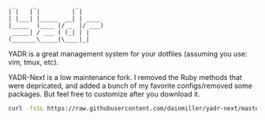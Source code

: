      _     _           _
    | |   | |         | |
    | |___| |_____  __| | ____
    |_____  (____ |/ _  |/ ___)
     _____| / ___ ( (_| | |
    (_______\_____|\____|_|

YADR is a great management system for your dotfiles (assuming you use: vim, tmux, etc).

YADR-Next is a low maintenance fork. I removed the Ruby methods that were depricated, and added a bunch of my favorite configs/removed some packages. But feel free to customize after you download it.

```bash
curl -fsSL https://raw.githubusercontent.com/dainmiller/yadr-next/master/install.sh | sh
```
